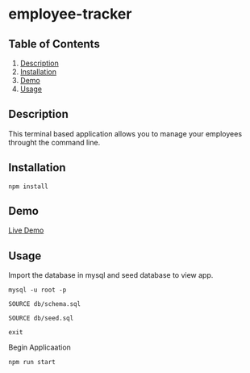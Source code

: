 # employee-tracker

## Table of Contents
1. [Description](#description)
2. [Installation](#installation)
3. [Demo](#demo)
4. [Usage](#usage)

## Description 
This terminal based application allows you to manage your employees throught the command line.

## Installation
`npm install`

## Demo
[Live Demo](#)

## Usage
Import the database in mysql and seed database to view app.

`mysql -u root -p`

`SOURCE db/schema.sql`

`SOURCE db/seed.sql`

`exit`

Begin Applicaation

`npm run start`
